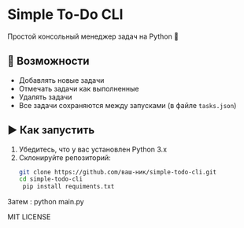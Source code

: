 # Simple To-Do CLI

Простой консольный менеджер задач на Python 🐍

## 🚀 Возможности
- Добавлять новые задачи
- Отмечать задачи как выполненные
- Удалять задачи
- Все задачи сохраняются между запусками (в файле `tasks.json`)

## ▶️ Как запустить

1. Убедитесь, что у вас установлен Python 3.x
2. Склонируйте репозиторий:
   ```bash
   git clone https://github.com/ваш-ник/simple-todo-cli.git
   cd simple-todo-cli
    pip install requiments.txt
Затем : python main.py

MIT LICENSE 
